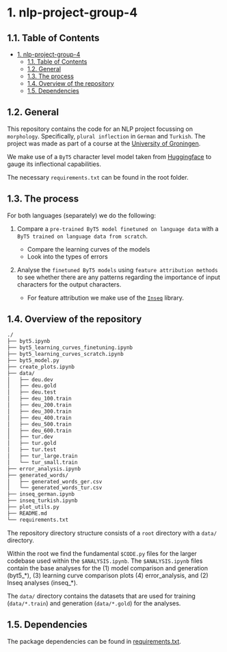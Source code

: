 # 1. nlp-project-group-4

## 1.1. Table of Contents
- [1. nlp-project-group-4](#1-nlp-project-group-4)
  - [1.1. Table of Contents](#11-table-of-contents)
  - [1.2. General](#12-general)
  - [1.3. The process](#13-the-process)
  - [1.4. Overview of the repository](#14-overview-of-the-repository)
  - [1.5. Dependencies](#15-dependencies)

## 1.2. General
This repository contains the code for an NLP project focussing on `morphology`. Specifically, `plural inflection` in `German` and `Turkish`. The project was made as part of a course at the [University of Groningen](https://www.rug.nl/).

We make use of a `ByT5` character level model taken from [Huggingface](https://huggingface.co/) to gauge its inflectional capabilities.

The necessary `requirements.txt` can be found in the root folder.

## 1.3. The process
For both languages (separately) we do the following:

1. Compare a `pre-trained ByT5 model finetuned on language data` with a `ByT5 trained on language data from scratch`.

   - Compare the learning curves of the models
   - Look into the types of errors

2. Analyse the `finetuned ByT5 models` using `feature attribution methods` to see whether there are any patterns regarding the importance of input characters for the output characters.

   - For feature attribution we make use of the [`Inseq`](https://github.com/inseq-team/inseq) library.

## 1.4. Overview of the repository
```bash
./
├── byt5.ipynb
├── byt5_learning_curves_finetuning.ipynb
├── byt5_learning_curves_scratch.ipynb
├── byt5_model.py
├── create_plots.ipynb
├── data/
│   ├── deu.dev
│   ├── deu.gold
│   ├── deu.test
│   ├── deu_100.train
│   ├── deu_200.train
│   ├── deu_300.train
│   ├── deu_400.train
│   ├── deu_500.train
│   ├── deu_600.train
│   ├── tur.dev
│   ├── tur.gold
│   ├── tur.test
│   ├── tur_large.train
│   └── tur_small.train
├── error_analysis.ipynb
├── generated_words/
│   ├── generated_words_ger.csv
│   └── generated_words_tur.csv
├── inseq_german.ipynb
├── inseq_turkish.ipynb
├── plot_utils.py
├── README.md
└── requirements.txt
```

The repository directory structure consists of a `root` directory with a `data/` directory.

Within the root we find the fundamental `$CODE.py` files for the larger codebase used within the `$ANALYSIS.ipynb`. The `$ANALYSIS.ipynb` files contain the base analyses for the (1) model comparison and generation (byt5_\*), (3) learning curve comparison plots (4) error_analysis, and (2) Inseq analyses (inseq_\*).

The `data/` directory contains the datasets that are used for training (`data/*.train`) and generation (`data/*.gold`) for the analyses.

## 1.5. Dependencies
The package dependencies can be found in [requirements.txt](requirements.txt).
